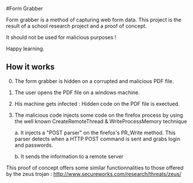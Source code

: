 #Form Grabber

Form grabber is a method of capturing web form data. 
This project is the result of a school research project and a proof of concept.

It should not be used for malicious purposes !

Happy learning.

## How it works

0. The form grabber is hidden on a corrupted and malicious PDF file.
1. The user opens the PDF file on a windows machine.
2. His machine gets infected : Hidden code on the PDF file is exectued.
3. The malicious code injects some code on the firefox process by using the well known CreateRemoteThread & WriteProcessMemory technique

   a. It injects a "POST parser" on the firefox's PR_Write method.
   This parser detects when a HTTP POST command is sent and grabs login and passwords.
   
   b. It sends the information to a remote server
   
 This proof of concept offers some similar functionnalities to those offered by the zeus trojan : http://www.secureworks.com/research/threats/zeus/